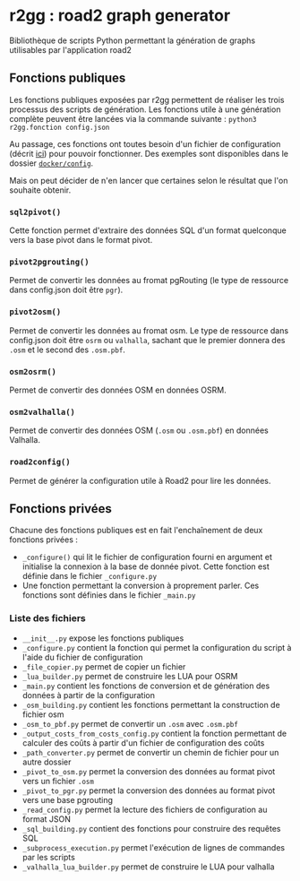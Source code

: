 # r2gg : road2 graph generator

Bibliothèque de scripts Python permettant la génération de graphs utilisables par l'application road2

## Fonctions publiques

Les fonctions publiques exposées par r2gg permettent de réaliser les trois processus des scripts de génération. Les fonctions utile à une génération complète peuvent être lancées via la commande suivante :
`python3 r2gg.fonction config.json`

Au passage, ces fonctions ont toutes besoin d'un fichier de configuration (décrit [ici](./configuration.md)) pour pouvoir fonctionner. Des exemples sont disponibles dans le dossier [`docker/config`](../../docker/config/).

Mais on peut décider de n'en lancer que certaines selon le résultat que l'on souhaite obtenir. 

### `sql2pivot()`
Cette fonction permet d'extraire des données SQL d'un format quelconque vers la base pivot dans le format pivot. 

### `pivot2pgrouting()`
Permet de convertir les données au fromat pgRouting (le type de ressource dans config.json doit être `pgr`).

### `pivot2osm()`
Permet de convertir les données au fromat osm. Le type de ressource dans config.json doit être `osrm` ou `valhalla`, sachant que le premier donnera des `.osm` et le second des `.osm.pbf`. 

### `osm2osrm()`
Permet de convertir des données OSM en données OSRM. 

### `osm2valhalla()`
Permet de convertir des données OSM (`.osm` ou `.osm.pbf`) en données Valhalla. 

### `road2config()`
Permet de générer la configuration utile à Road2 pour lire les données. 

## Fonctions privées

Chacune des fonctions publiques est en fait l'enchaînement de deux fonctions privées :

- `_configure()` qui lit le fichier de configuration fourni en argument et initialise la connexion à la base de donnée pivot. Cette fonction est définie dans le fichier `_configure.py`
- Une fonction permettant la conversion à proprement parler. Ces fonctions sont définies dans le fichier `_main.py`

### Liste des fichiers

- `__init__.py` expose les fonctions publiques
- `_configure.py` contient la fonction qui permet la configuration du script à l'aide du fichier de configuration
- `_file_copier.py` permet de copier un fichier
- `_lua_builder.py` permet de construire les LUA pour OSRM
- `_main.py` contient les fonctions de conversion et de génération des données à partir de la configuration
- `_osm_building.py` contient les fonctions permettant la construction de fichier osm
- `_osm_to_pbf.py` permet de convertir un `.osm` avec `.osm.pbf`
- `_output_costs_from_costs_config.py` contient la fonction permettant de calculer des coûts à partir d'un fichier de configuration des coûts
- `_path_converter.py` permet de convertir un chemin de fichier pour un autre dossier
- `_pivot_to_osm.py` permet la conversion des données au format pivot vers un fichier `.osm`
- `_pivot_to_pgr.py` permet la conversion des données au format pivot vers une base pgrouting
- `_read_config.py` permet la lecture des fichiers de configuration au format JSON
- `_sql_building.py` contient des fonctions pour construire des requêtes SQL
- `_subprocess_execution.py` permet l'exécution de lignes de commandes par les scripts
- `_valhalla_lua_builder.py` permet de construire le LUA pour valhalla
